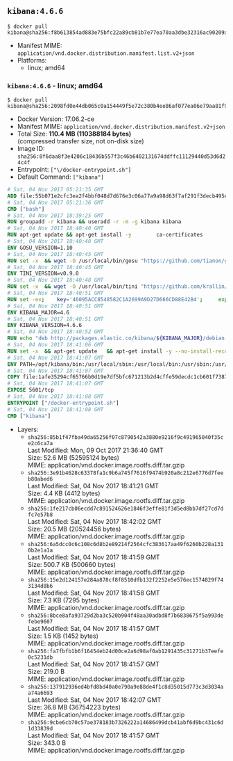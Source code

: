 ## `kibana:4.6.6`

```console
$ docker pull kibana@sha256:f8b613854ad883e75bfc22a89cb81b7e77ea70aa3dbe32316ac90209adab1494
```

-	Manifest MIME: `application/vnd.docker.distribution.manifest.list.v2+json`
-	Platforms:
	-	linux; amd64

### `kibana:4.6.6` - linux; amd64

```console
$ docker pull kibana@sha256:2098fd0e44db065c0a154449f5e72c380b4ee86af077ea06e79aa81f9cc59f3b
```

-	Docker Version: 17.06.2-ce
-	Manifest MIME: `application/vnd.docker.distribution.manifest.v2+json`
-	Total Size: **110.4 MB (110388184 bytes)**  
	(compressed transfer size, not on-disk size)
-	Image ID: `sha256:8f6daa8f3e4206c18436b557f3c46b6402131674ddffc11129440d53d6d24c4f`
-	Entrypoint: `["\/docker-entrypoint.sh"]`
-	Default Command: `["kibana"]`

```dockerfile
# Sat, 04 Nov 2017 05:21:35 GMT
ADD file:55b071e2cfc3ea2f4bbf048d7d676e3c06a77a9a98d63f7af291f3decb495ec8 in / 
# Sat, 04 Nov 2017 05:21:36 GMT
CMD ["bash"]
# Sat, 04 Nov 2017 18:39:25 GMT
RUN groupadd -r kibana && useradd -r -m -g kibana kibana
# Sat, 04 Nov 2017 18:40:40 GMT
RUN apt-get update && apt-get install -y 		ca-certificates 		wget 		libfontconfig 		libfreetype6 	--no-install-recommends && rm -rf /var/lib/apt/lists/*
# Sat, 04 Nov 2017 18:40:40 GMT
ENV GOSU_VERSION=1.10
# Sat, 04 Nov 2017 18:40:45 GMT
RUN set -x 	&& wget -O /usr/local/bin/gosu "https://github.com/tianon/gosu/releases/download/$GOSU_VERSION/gosu-$(dpkg --print-architecture)" 	&& wget -O /usr/local/bin/gosu.asc "https://github.com/tianon/gosu/releases/download/$GOSU_VERSION/gosu-$(dpkg --print-architecture).asc" 	&& export GNUPGHOME="$(mktemp -d)" 	&& gpg --keyserver ha.pool.sks-keyservers.net --recv-keys B42F6819007F00F88E364FD4036A9C25BF357DD4 	&& gpg --batch --verify /usr/local/bin/gosu.asc /usr/local/bin/gosu 	&& rm -rf "$GNUPGHOME" /usr/local/bin/gosu.asc 	&& chmod +x /usr/local/bin/gosu 	&& gosu nobody true
# Sat, 04 Nov 2017 18:40:45 GMT
ENV TINI_VERSION=v0.9.0
# Sat, 04 Nov 2017 18:40:48 GMT
RUN set -x 	&& wget -O /usr/local/bin/tini "https://github.com/krallin/tini/releases/download/$TINI_VERSION/tini" 	&& wget -O /usr/local/bin/tini.asc "https://github.com/krallin/tini/releases/download/$TINI_VERSION/tini.asc" 	&& export GNUPGHOME="$(mktemp -d)" 	&& gpg --keyserver ha.pool.sks-keyservers.net --recv-keys 6380DC428747F6C393FEACA59A84159D7001A4E5 	&& gpg --batch --verify /usr/local/bin/tini.asc /usr/local/bin/tini 	&& rm -rf "$GNUPGHOME" /usr/local/bin/tini.asc 	&& chmod +x /usr/local/bin/tini 	&& tini -h
# Sat, 04 Nov 2017 18:40:51 GMT
RUN set -ex; 	key='46095ACC8548582C1A2699A9D27D666CD88E42B4'; 	export GNUPGHOME="$(mktemp -d)"; 	gpg --keyserver ha.pool.sks-keyservers.net --recv-keys "$key"; 	gpg --export "$key" > /etc/apt/trusted.gpg.d/elastic.gpg; 	rm -rf "$GNUPGHOME"; 	apt-key list
# Sat, 04 Nov 2017 18:40:51 GMT
ENV KIBANA_MAJOR=4.6
# Sat, 04 Nov 2017 18:40:51 GMT
ENV KIBANA_VERSION=4.6.6
# Sat, 04 Nov 2017 18:40:52 GMT
RUN echo "deb http://packages.elastic.co/kibana/${KIBANA_MAJOR}/debian stable main" > /etc/apt/sources.list.d/kibana.list
# Sat, 04 Nov 2017 18:41:06 GMT
RUN set -x 	&& apt-get update 	&& apt-get install -y --no-install-recommends kibana=$KIBANA_VERSION 	&& chown -R kibana:kibana /opt/kibana 	&& rm -rf /var/lib/apt/lists/* 		&& sed -ri "s!^(\#\s*)?(elasticsearch\.url:).*!\2 'http://elasticsearch:9200'!" /opt/kibana/config/kibana.yml 	&& grep -q 'elasticsearch:9200' /opt/kibana/config/kibana.yml
# Sat, 04 Nov 2017 18:41:07 GMT
ENV PATH=/opt/kibana/bin:/usr/local/sbin:/usr/local/bin:/usr/sbin:/usr/bin:/sbin:/bin
# Sat, 04 Nov 2017 18:41:07 GMT
COPY file:1afe35294cf65766b0d19e7df5bfc671213b2d4cffe59decdc1cb601f7387d43 in / 
# Sat, 04 Nov 2017 18:41:07 GMT
EXPOSE 5601/tcp
# Sat, 04 Nov 2017 18:41:08 GMT
ENTRYPOINT ["/docker-entrypoint.sh"]
# Sat, 04 Nov 2017 18:41:08 GMT
CMD ["kibana"]
```

-	Layers:
	-	`sha256:85b1f47fba49da65256f07c8790542a3880e9216f9c491965040f35ce2c6ca7a`  
		Last Modified: Mon, 09 Oct 2017 21:36:40 GMT  
		Size: 52.6 MB (52595124 bytes)  
		MIME: application/vnd.docker.image.rootfs.diff.tar.gzip
	-	`sha256:3e91b4628c63378fa1c9b6a745f7616f9474b920a8c212e6776d7feeb80abed6`  
		Last Modified: Sat, 04 Nov 2017 18:41:21 GMT  
		Size: 4.4 KB (4412 bytes)  
		MIME: application/vnd.docker.image.rootfs.diff.tar.gzip
	-	`sha256:1fe217cb06ecdd7c891524626e1846f3effe81f3d5ed8bb7df27cd7dfc7e57b8`  
		Last Modified: Sat, 04 Nov 2017 18:42:02 GMT  
		Size: 20.5 MB (20524456 bytes)  
		MIME: application/vnd.docker.image.rootfs.diff.tar.gzip
	-	`sha256:6a5dcc0c6c108c6d8b2e89214f2564cfc383617aa49f6260b228a1310b2e1a1a`  
		Last Modified: Sat, 04 Nov 2017 18:41:59 GMT  
		Size: 500.7 KB (500660 bytes)  
		MIME: application/vnd.docker.image.rootfs.diff.tar.gzip
	-	`sha256:15e2d124157e284a878cf8f8510dfb132f2252e5e576ec1574829f743134d8b6`  
		Last Modified: Sat, 04 Nov 2017 18:41:58 GMT  
		Size: 7.3 KB (7295 bytes)  
		MIME: application/vnd.docker.image.rootfs.diff.tar.gzip
	-	`sha256:8bce8afa93729d2ba3c520b904f48aa30adbd8f7b6838675f5a993defebe9607`  
		Last Modified: Sat, 04 Nov 2017 18:41:57 GMT  
		Size: 1.5 KB (1452 bytes)  
		MIME: application/vnd.docker.image.rootfs.diff.tar.gzip
	-	`sha256:fa7fbfb1b6f16454eb24d00ce2a6d98af0ab1291435c31271b37eefe0c5231db`  
		Last Modified: Sat, 04 Nov 2017 18:41:57 GMT  
		Size: 219.0 B  
		MIME: application/vnd.docker.image.rootfs.diff.tar.gzip
	-	`sha256:137912936ed4bfd8bd40a0e790a9e88de4f1c8d35015d773c3d3034aa74a6693`  
		Last Modified: Sat, 04 Nov 2017 18:42:07 GMT  
		Size: 36.8 MB (36754223 bytes)  
		MIME: application/vnd.docker.image.rootfs.diff.tar.gzip
	-	`sha256:9cbe6cb70c57ae378183b7326222a14686499dcb41abf6d9bc431c6d1d33839d`  
		Last Modified: Sat, 04 Nov 2017 18:41:57 GMT  
		Size: 343.0 B  
		MIME: application/vnd.docker.image.rootfs.diff.tar.gzip
